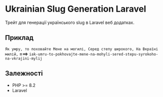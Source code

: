# Ukrainian Slug Generation Laravel
Трейт для генерації українського slug в Laravel веб додатках.

## Приклад
`Як умру, то поховайте
Мене на могилі,
Серед степу широкого,
На Вкраїні милій,` **===>**
`iak-umru-to-pokhovajte-mene-na-mohyli-sered-stepu-syrokoho-na-vkrajini-mylij`

## Залежності
- PHP >= 8.2
- Laravel
